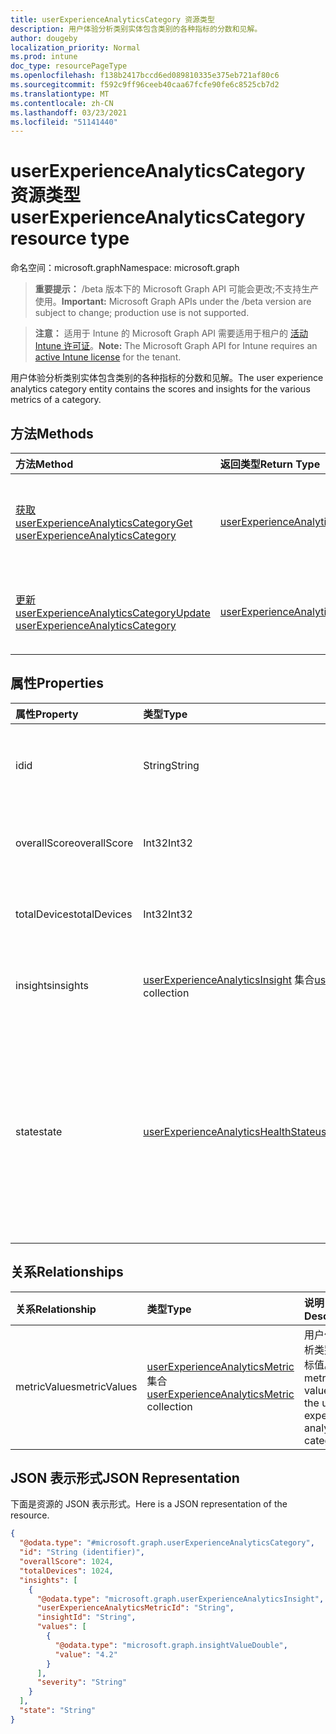 ```yaml
---
title: userExperienceAnalyticsCategory 资源类型
description: 用户体验分析类别实体包含类别的各种指标的分数和见解。
author: dougeby
localization_priority: Normal
ms.prod: intune
doc_type: resourcePageType
ms.openlocfilehash: f138b2417bccd6ed089810335e375eb721af80c6
ms.sourcegitcommit: f592c9ff96ceeb40caa67fcfe90fe6c8525cb7d2
ms.translationtype: MT
ms.contentlocale: zh-CN
ms.lasthandoff: 03/23/2021
ms.locfileid: "51141440"
---
```

# <a name="userexperienceanalyticscategory-resource-type"></a><span data-ttu-id="ebfac-103">userExperienceAnalyticsCategory 资源类型</span><span class="sxs-lookup"><span data-stu-id="ebfac-103">userExperienceAnalyticsCategory resource type</span></span>

<span data-ttu-id="ebfac-104">命名空间：microsoft.graph</span><span class="sxs-lookup"><span data-stu-id="ebfac-104">Namespace: microsoft.graph</span></span>

> <span data-ttu-id="ebfac-105">**重要提示：** /beta 版本下的 Microsoft Graph API 可能会更改;不支持生产使用。</span><span class="sxs-lookup"><span data-stu-id="ebfac-105">**Important:** Microsoft Graph APIs under the /beta version are subject to change; production use is not supported.</span></span>

> <span data-ttu-id="ebfac-106">**注意：** 适用于 Intune 的 Microsoft Graph API 需要适用于租户的 [活动 Intune 许可证](https://go.microsoft.com/fwlink/?linkid=839381)。</span><span class="sxs-lookup"><span data-stu-id="ebfac-106">**Note:** The Microsoft Graph API for Intune requires an [active Intune license](https://go.microsoft.com/fwlink/?linkid=839381) for the tenant.</span></span>

<span data-ttu-id="ebfac-107">用户体验分析类别实体包含类别的各种指标的分数和见解。</span><span class="sxs-lookup"><span data-stu-id="ebfac-107">The user experience analytics category entity contains the scores and insights for the various metrics of a category.</span></span>

## <a name="methods"></a><span data-ttu-id="ebfac-108">方法</span><span class="sxs-lookup"><span data-stu-id="ebfac-108">Methods</span></span>
|<span data-ttu-id="ebfac-109">方法</span><span class="sxs-lookup"><span data-stu-id="ebfac-109">Method</span></span>|<span data-ttu-id="ebfac-110">返回类型</span><span class="sxs-lookup"><span data-stu-id="ebfac-110">Return Type</span></span>|<span data-ttu-id="ebfac-111">说明</span><span class="sxs-lookup"><span data-stu-id="ebfac-111">Description</span></span>|
|:---|:---|:---|
|[<span data-ttu-id="ebfac-112">获取 userExperienceAnalyticsCategory</span><span class="sxs-lookup"><span data-stu-id="ebfac-112">Get userExperienceAnalyticsCategory</span></span>](../api/intune-devices-userexperienceanalyticscategory-get.md)|[<span data-ttu-id="ebfac-113">userExperienceAnalyticsCategory</span><span class="sxs-lookup"><span data-stu-id="ebfac-113">userExperienceAnalyticsCategory</span></span>](../resources/intune-devices-userexperienceanalyticscategory.md)|<span data-ttu-id="ebfac-114">读取 [userExperienceAnalyticsCategory](../resources/intune-devices-userexperienceanalyticscategory.md) 对象的属性和关系。</span><span class="sxs-lookup"><span data-stu-id="ebfac-114">Read properties and relationships of the [userExperienceAnalyticsCategory](../resources/intune-devices-userexperienceanalyticscategory.md) object.</span></span>|
|[<span data-ttu-id="ebfac-115">更新 userExperienceAnalyticsCategory</span><span class="sxs-lookup"><span data-stu-id="ebfac-115">Update userExperienceAnalyticsCategory</span></span>](../api/intune-devices-userexperienceanalyticscategory-update.md)|[<span data-ttu-id="ebfac-116">userExperienceAnalyticsCategory</span><span class="sxs-lookup"><span data-stu-id="ebfac-116">userExperienceAnalyticsCategory</span></span>](../resources/intune-devices-userexperienceanalyticscategory.md)|<span data-ttu-id="ebfac-117">更新 [userExperienceAnalyticsCategory 对象](../resources/intune-devices-userexperienceanalyticscategory.md) 的属性。</span><span class="sxs-lookup"><span data-stu-id="ebfac-117">Update the properties of a [userExperienceAnalyticsCategory](../resources/intune-devices-userexperienceanalyticscategory.md) object.</span></span>|

## <a name="properties"></a><span data-ttu-id="ebfac-118">属性</span><span class="sxs-lookup"><span data-stu-id="ebfac-118">Properties</span></span>
|<span data-ttu-id="ebfac-119">属性</span><span class="sxs-lookup"><span data-stu-id="ebfac-119">Property</span></span>|<span data-ttu-id="ebfac-120">类型</span><span class="sxs-lookup"><span data-stu-id="ebfac-120">Type</span></span>|<span data-ttu-id="ebfac-121">说明</span><span class="sxs-lookup"><span data-stu-id="ebfac-121">Description</span></span>|
|:---|:---|:---|
|<span data-ttu-id="ebfac-122">id</span><span class="sxs-lookup"><span data-stu-id="ebfac-122">id</span></span>|<span data-ttu-id="ebfac-123">String</span><span class="sxs-lookup"><span data-stu-id="ebfac-123">String</span></span>|<span data-ttu-id="ebfac-124">用户体验分析类别的唯一标识符。</span><span class="sxs-lookup"><span data-stu-id="ebfac-124">The unique identifier of the user experience analytics category.</span></span>|
|<span data-ttu-id="ebfac-125">overallScore</span><span class="sxs-lookup"><span data-stu-id="ebfac-125">overallScore</span></span>|<span data-ttu-id="ebfac-126">Int32</span><span class="sxs-lookup"><span data-stu-id="ebfac-126">Int32</span></span>|<span data-ttu-id="ebfac-127">用户体验分析类别的整体分数。</span><span class="sxs-lookup"><span data-stu-id="ebfac-127">The overall score of the user experience analytics category.</span></span>|
|<span data-ttu-id="ebfac-128">totalDevices</span><span class="sxs-lookup"><span data-stu-id="ebfac-128">totalDevices</span></span>|<span data-ttu-id="ebfac-129">Int32</span><span class="sxs-lookup"><span data-stu-id="ebfac-129">Int32</span></span>|<span data-ttu-id="ebfac-130">用户体验分析类别的设备总数。</span><span class="sxs-lookup"><span data-stu-id="ebfac-130">The total device count of the user experience analytics category.</span></span>|
|<span data-ttu-id="ebfac-131">insights</span><span class="sxs-lookup"><span data-stu-id="ebfac-131">insights</span></span>|<span data-ttu-id="ebfac-132">[userExperienceAnalyticsInsight](../resources/intune-devices-userexperienceanalyticsinsight.md) 集合</span><span class="sxs-lookup"><span data-stu-id="ebfac-132">[userExperienceAnalyticsInsight](../resources/intune-devices-userexperienceanalyticsinsight.md) collection</span></span>|<span data-ttu-id="ebfac-133">用户体验分析类别的见解。</span><span class="sxs-lookup"><span data-stu-id="ebfac-133">The insights for the user experience analytics category.</span></span>|
|<span data-ttu-id="ebfac-134">state</span><span class="sxs-lookup"><span data-stu-id="ebfac-134">state</span></span>|[<span data-ttu-id="ebfac-135">userExperienceAnalyticsHealthState</span><span class="sxs-lookup"><span data-stu-id="ebfac-135">userExperienceAnalyticsHealthState</span></span>](../resources/intune-devices-userexperienceanalyticshealthstate.md)|<span data-ttu-id="ebfac-136">用户体验分析类别的当前运行状况。</span><span class="sxs-lookup"><span data-stu-id="ebfac-136">The current health state of the user experience analytics category.</span></span> <span data-ttu-id="ebfac-137">可取值为：`unknown`、`insufficientData`、`needsAttention`、`meetingGoals`。</span><span class="sxs-lookup"><span data-stu-id="ebfac-137">Possible values are: `unknown`, `insufficientData`, `needsAttention`, `meetingGoals`.</span></span>|

## <a name="relationships"></a><span data-ttu-id="ebfac-138">关系</span><span class="sxs-lookup"><span data-stu-id="ebfac-138">Relationships</span></span>
|<span data-ttu-id="ebfac-139">关系</span><span class="sxs-lookup"><span data-stu-id="ebfac-139">Relationship</span></span>|<span data-ttu-id="ebfac-140">类型</span><span class="sxs-lookup"><span data-stu-id="ebfac-140">Type</span></span>|<span data-ttu-id="ebfac-141">说明</span><span class="sxs-lookup"><span data-stu-id="ebfac-141">Description</span></span>|
|:---|:---|:---|
|<span data-ttu-id="ebfac-142">metricValues</span><span class="sxs-lookup"><span data-stu-id="ebfac-142">metricValues</span></span>|<span data-ttu-id="ebfac-143">[userExperienceAnalyticsMetric](../resources/intune-devices-userexperienceanalyticsmetric.md) 集合</span><span class="sxs-lookup"><span data-stu-id="ebfac-143">[userExperienceAnalyticsMetric](../resources/intune-devices-userexperienceanalyticsmetric.md) collection</span></span>|<span data-ttu-id="ebfac-144">用户体验分析类别的指标值。</span><span class="sxs-lookup"><span data-stu-id="ebfac-144">The metric values for the user experience analytics category.</span></span>|

## <a name="json-representation"></a><span data-ttu-id="ebfac-145">JSON 表示形式</span><span class="sxs-lookup"><span data-stu-id="ebfac-145">JSON Representation</span></span>
<span data-ttu-id="ebfac-146">下面是资源的 JSON 表示形式。</span><span class="sxs-lookup"><span data-stu-id="ebfac-146">Here is a JSON representation of the resource.</span></span>
<!-- {
  "blockType": "resource",
  "keyProperty": "id",
  "@odata.type": "microsoft.graph.userExperienceAnalyticsCategory"
}
-->
``` json
{
  "@odata.type": "#microsoft.graph.userExperienceAnalyticsCategory",
  "id": "String (identifier)",
  "overallScore": 1024,
  "totalDevices": 1024,
  "insights": [
    {
      "@odata.type": "microsoft.graph.userExperienceAnalyticsInsight",
      "userExperienceAnalyticsMetricId": "String",
      "insightId": "String",
      "values": [
        {
          "@odata.type": "microsoft.graph.insightValueDouble",
          "value": "4.2"
        }
      ],
      "severity": "String"
    }
  ],
  "state": "String"
}
```




